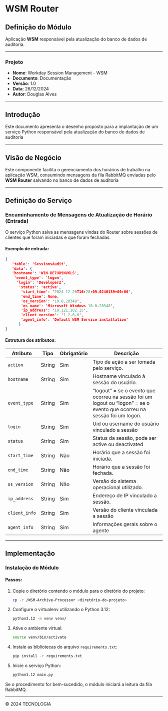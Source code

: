 
# WSM Router

## Definição do Módulo
Aplicação **WSM** responsável pela atualização do banco de dados de auditoria.

---

### Projeto
- **Nome**: Workday Session Management - WSM
- **Documento**: Documentação
- **Versão**: 1.0
- **Data**: 26/12/2024
- **Autor**: Douglas Alves

---

## Introdução
Este documento apresenta o desenho proposto para a implantação de um serviço Python responsável pela atualização do banco de dados de auditoria

---

## Visão de Negócio
Este componente facilita o gerenciamento dos horários de trabalho na aplicação WSM, consumindo mensagens da fila RabbitMQ enviadas pelo **WSM Router** salvando no banco de dados de auditoria

---

## Definição do Serviço

### Encaminhamento de Mensagens de Atualização de Horário (Entrada)
O serviço Python salva as mensagens vindas do Router sobre sessões de clientes que foram iniciadas e que foram fechadas.

#### Exemplo de entrada:

```json
{
   'table': 'SessionsAudit',
   'data': {
   'hostname': 'WIN-BE7UR9NV6LS',
    'event_type': 'logon',
     'login': 'Developer2',
      'status': 'active',
       'start_time': '2024-12-26T16:28:09.0240139+00:00',
       'end_time': None, 
       'os_version': '10.0.20348',
       'os_name': 'Microsoft Windows 10.0.20348', 
       'ip_address': '10.121.102.15', 
       'client_version': '1.2.0.0', 
       'agent_info': 'Default WSM Service installation'
      }
}
```

#### Estrutura dos atributos:

| **Atributo**       | **Tipo** | **Obrigatório** | **Descrição**                                      |
|---------------------|----------|-----------------|--------------------------------------------------|
| `action`           | String   | Sim             | Tipo de ação a ser tomada pelo serviço.          |
| `hostname`         | String   | Sim             | Hostname vinculado à sessão do usuário.          |
| `event_type`         | String   | Sim             |“logout” = se o evento que ocorreu na sessão foi um logout ou “logon” = se o evento que ocorreu na sessão foi um logon.                       |
| `login` | String   | Sim             |Uid ou username do usuário vinculado a sessão  |
| `status`        | String   | Sim             | Status da sessão, pode ser active ou deactivated        |
| `start_time`          | String   | Não             | Horário que a sessão foi iniciada.                                   |
| `end_time`            | String   | Não             | Horário que a sessão foi fechada.                                   |
| `os_version`          | String   | Não             | Versão do sistema operacional utilizado.                                   |
| `ip_address`             | String   | Sim             | Endereço de IP vinculado a sessão.               |
| `client_info`   | String | Sim | Versão do cliente vinculada a sessão |
|`agent_info` | String | Sim | Informações gerais sobre o agente | 

---

## Implementação

### Instalação do Módulo

#### Passos:
1. Copie o diretório contendo o módulo para o diretório do projeto:
   ```bash
   cp -r /WSM-Archive-Processor <diretório-do-projeto>
   ```

2. Configure o virtualenv utilizando o Python 3.12:
   ```bash
   python3.12 -m venv venv/
   ```

3. Ative o ambiente virtual:
   ```bash
   source venv/bin/activate
   ```

4. Instale as bibliotecas do arquivo `requirements.txt`:
   ```bash
   pip install -r requirements.txt
   ```

5. Inicie o serviço Python:
   ```bash
   python3.12 main.py
   ```

Se o procedimento for bem-sucedido, o módulo iniciará a leitura da fila RabbitMQ.

---

© 2024 TECNOLOGIA
